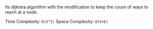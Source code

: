 Its dijkstra algorithm with the modification to keep the count of ways to reach at a node.

Time Complexity: `O(V^2)`
Space Complexity: `O(V+E)`